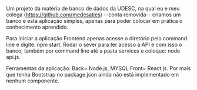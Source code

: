 
   Um projeto da matéria de banco de dados da UDESC, na qual eu e meu colega (https://github.com/medesaties) --conta removida-- criamos um banco e está   aplicação simples, apenas para poder colocar em prática o conhecimento aprendido.

 Para iniciar a aplicação Frontend apenas acesse o diretório pelo command line e digite: npm start. Rodar o sever para ter acesso a API e com isso o banco,  também por command line até a pasta services e coloque: node api.js.

 Ferramentas da aplicação: Back= Node.js, MYSQL Front= React.js. Por mais que tenha Bootstrap no package.json ainda não está implementado em nenhum  componente.
